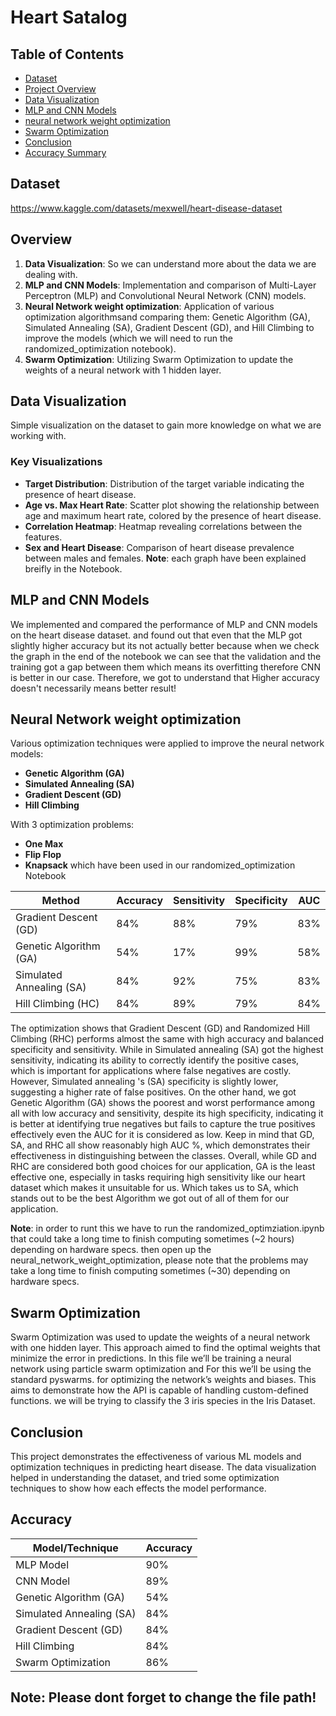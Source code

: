 # Heart Satalog 

## Table of Contents
- [Dataset](#Dataset)
- [Project Overview](#overview)
- [Data Visualization](#data-visualization)
- [MLP and CNN Models](#mlp-and-cnn-Models)
- [neural network weight optimization](#Neural-Network-weight-optimization)
- [Swarm Optimization](#swarm-optimization)
- [Conclusion](#conclusion)
- [Accuracy Summary](#accuracy)

## Dataset
https://www.kaggle.com/datasets/mexwell/heart-disease-dataset

## Overview

1. **Data Visualization**: So we can understand more about the data we are dealing with.
2. **MLP and CNN Models**: Implementation and comparison of Multi-Layer Perceptron (MLP) and Convolutional Neural Network (CNN) models.
3. **Neural Network weight optimization**: Application of various optimization algorithmsand comparing them: Genetic Algorithm (GA), Simulated Annealing (SA), Gradient Descent (GD), and Hill Climbing to improve the models (which we will need to run the randomized_optimization notebook).
4. **Swarm Optimization**: Utilizing Swarm Optimization to update the weights of a neural network with 1 hidden layer.


  ## Data Visualization

Simple visualization on the dataset to gain more knowledge on what we are working with.
### Key Visualizations

- **Target Distribution**: Distribution of the target variable indicating the presence of heart disease.
- **Age vs. Max Heart Rate**: Scatter plot showing the relationship between age and maximum heart rate, colored by the presence of heart disease.
- **Correlation Heatmap**: Heatmap revealing correlations between the features.
- **Sex and Heart Disease**: Comparison of heart disease prevalence between males and females.
**Note**: each graph have been explained breifly in the Notebook.
  
## MLP and CNN Models

We implemented and compared the performance of MLP and CNN models on the heart disease dataset. and found out that even that the MLP got slightly higher accuracy but its not actually better because when we check the graph in the end of the notebook we can see that the validation and the training got a gap between them which means its overfitting therefore CNN is better in our case. Therefore, we got to understand that Higher accuracy doesn't necessarily means better result!


## Neural Network weight optimization
Various optimization techniques were applied to improve the neural network models:

- **Genetic Algorithm (GA)**
- **Simulated Annealing (SA)**
- **Gradient Descent (GD)**
- **Hill Climbing**
  
With 3 optimization problems:
- **One Max**
- **Flip Flop**
- **Knapsack**
  which have been used in our randomized_optimization Notebook

| Method                    | Accuracy | Sensitivity | Specificity | AUC  |
|---------------------------|----------|-------------|-------------|------|
| Gradient Descent (GD)     | 84%      | 88%         | 79%         | 83%  |
| Genetic Algorithm (GA)    | 54%      | 17%         | 99%         | 58%  |
| Simulated Annealing (SA)  | 84%      | 92%         | 75%         | 83%  |
| Hill Climbing (HC)        | 84%      | 89%         | 79%         | 84%  |


The optimization shows that Gradient Descent (GD) and Randomized Hill Climbing (RHC) performs almost the same with high accuracy and balanced specificity and sensitivity. While in Simulated annealing (SA) got the highest sensitivity, indicating its ability to correctly identify the positive cases, which is important for applications where false negatives are costly. However, Simulated annealing 's (SA) specificity is slightly lower, suggesting a higher rate of false positives. On the other hand, we got Genetic Algorithm (GA) shows the poorest and worst performance among all with low accuracy and sensitivity, despite its high specificity, indicating it is better at identifying true negatives but fails to capture the true positives effectively even the AUC for it is considered as low. Keep in mind that GD, SA, and RHC all show reasonably high AUC %, which demonstrates their effectiveness in distinguishing between the classes.
Overall, while GD and RHC are considered both good choices for our application, GA is the least effective one, especially in tasks requiring high sensitivity like our heart dataset which makes it unsuitable for us. Which takes us to SA, which stands out to be the best Algorithm we got out of all of them for our application.



**Note**: in order to runt this we have to run the randomized_optimziation.ipynb that could take a long time to finish computing sometimes (~2 hours) depending on hardware specs.
then open up the neural_network_weight_optimization, please note that the problems may take a long time to finish computing sometimes (~30) depending on hardware specs.



## Swarm Optimization

Swarm Optimization was used to update the weights of a neural network with one hidden layer. This approach aimed to find the optimal weights that minimize the error in predictions.
In this file we’ll be training a neural network using particle swarm optimization and For this we’ll be using the standard pyswarms. for optimizing the network’s weights and biases. This aims to demonstrate how the API is capable of handling custom-defined functions. we will be trying to classify the 3 iris species in the Iris Dataset.



  
## Conclusion

This project demonstrates the effectiveness of various ML models and optimization techniques in predicting heart disease. The data visualization helped in understanding the dataset, and tried some optimization techniques to show how each effects the model performance.



## Accuracy

| Model/Technique              | Accuracy |
|------------------------------|----------|
| MLP Model                    | 90%      |
| CNN Model                    | 89%      |
| Genetic Algorithm (GA)       | 54%     |
| Simulated Annealing (SA)     | 84%      |
| Gradient Descent (GD)        | 84%     |
| Hill Climbing                | 84%     |
| Swarm Optimization           | 86%      |

## Note: Please dont forget to change the file path!
